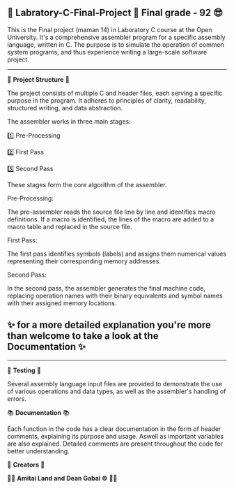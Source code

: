 👾 Labratory-C-Final-Project 👾 
       Final grade - 92 😎
-----------------------------------------------------------------------------------------

This is the Final project (maman 14) in Laboratory C course at the Open University. 
It's a comprehensive assembler program for a specific assembly language, written in C. 
The purpose is to simulate the operation of common system programs, and thus experience writing a large-scale software project.

-----------------------------------------------------------------------------------------

🤖 **Project Structure** 🤖

The project consists of multiple C and header files, each serving a specific purpose in the program. It adheres to principles of clarity, readability, structured writing, and data abstraction.

The assembler works in three main stages:

1️⃣  Pre-Processing

2️⃣  First Pass

3️⃣  Second Pass

These stages form the core algorithm of the assembler.

Pre-Processing:

The pre-assembler reads the source file line by line and identifies macro definitions. If a macro is identified, the lines of the macro are added to a macro table and replaced in the source file.

First Pass:

The first pass identifies symbols (labels) and assigns them numerical values representing their corresponding memory addresses.

Second Pass:

In the second pass, the assembler generates the final machine code, replacing operation names with their binary equivalents and symbol names with their assigned memory locations.

✨ for a more detailed explanation you're more than welcome to take a look at the Documentation ✨
-----------------------------------------------------------------------------------------



-----------------------------------------------------------------------------------------
🧪 **Testing** 🧪

Several assembly language input files are provided to demonstrate the use of various operations and data types, as well as the assembler's handling of errors.

📚 **Documentation** 📚

Each function in the code has a clear documentation in the form of header comments, explaining its purpose and usage. Aswell as important variables are also explained. 
Detailed comments are present throughout the code for better understanding.

🤝 **Creators** 🤝

👏🏻 **Amitai Land and Dean Gabai ©** 👏🏻
